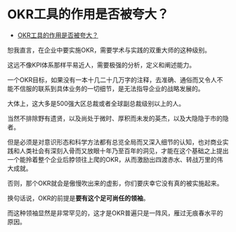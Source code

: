 # OKR工具的作用是否被夸大？

- [OKR工具的作用是否被夸大？](https://www.zhihu.com/question/461337019/answer/1919614525)


恕我直言，在企业中要实施OKR，需要学术与实践的双重大师的这种级别。

这远不像KPI体系那样平易近人，需要极强的分析，定义和阐述能力。

一个OKR目标，如果没有一本十几二十几万字的注释，去准确、通俗而又令人不能不信服的联系到具体业务的一切细节，是无法指导企业的战略发展的。

大体上，这大多是500强大区总裁或者全球副总裁级别以上的人。

当然不排除野有遗贤，以及尚处于微时、厚积而未发的英杰，以及大隐隐于市的隐者。

但是必须是对意识形态和科学方法都有总览全局而又深入细节的认知，也对商业实践和人类社会有深刻入骨而又放眼十年乃至百年的洞见，才能在这个基础之上提出一个能拎着整个企业后脖领往上爬的OKR，从而激励出四渡赤水、转战万里的伟大成就。

否则，那个OKR就会是傲慢吹出来的虚影，你们要庆幸它没有真的被实施起来。

换句话说，OKR的前提是**要有这个足可尚任的领袖**。

而这种领袖显然是非常罕见的，这才是OKR普遍只是一阵风，雁过无痕春水平的原因。

  